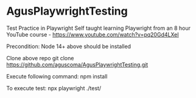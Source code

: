 # AgusPlaywrightTesting
Test Practice in Playwright
Self taught learning Playwright from an 8 hour YouTube course - https://www.youtube.com/watch?v=pq20Gd4LXeI

Precondition: 
  Node 14+ above should be installed

  Clone above repo
  git clone https://github.com/aguscoma/AgusPlaywrightTesting.git

  Execute following command: 
  npm install

  To execute test: 
  npx playwright ./test/<filename>

  
